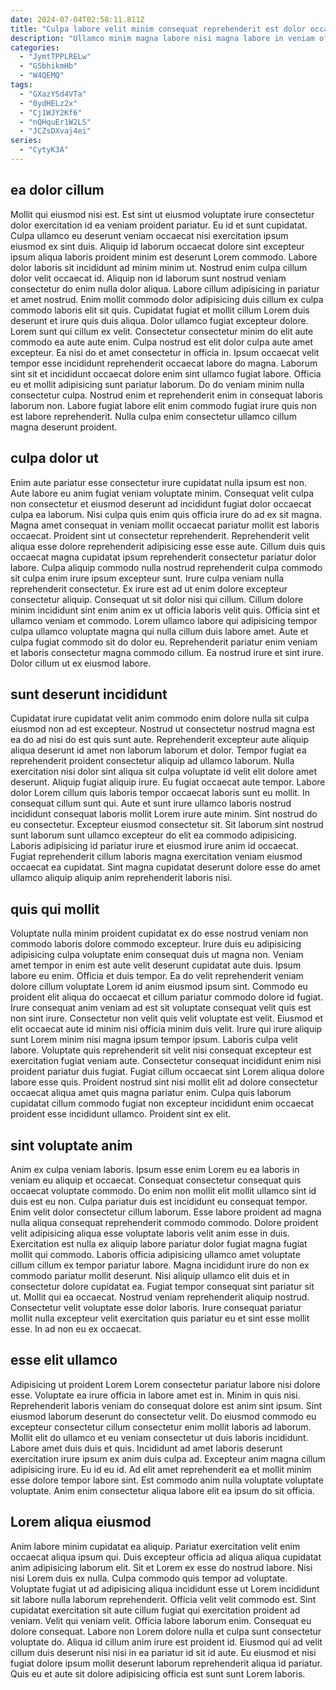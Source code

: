 ```yaml
---
date: 2024-07-04T02:58:11.811Z
title: "Culpa labore velit minim consequat reprehenderit est dolor occaecat."
description: "Ullamco minim magna labore nisi magna labore in veniam officia. Incididunt labore tempor ex non occaecat."
categories:
  - "JymtTPPLRELw"
  - "GSbhikmHb"
  - "W4QEMQ"
tags:
  - "GXazYSd4VTa"
  - "0ydHELz2x"
  - "Cj1WJY2Kf6"
  - "nQHquEr1W2LS"
  - "JCZsDXvaj4ei"
series:
  - "CytyK3A"
---
```



## ea dolor cillum

Mollit qui eiusmod nisi est. Est sint ut eiusmod voluptate irure consectetur dolor exercitation id ea veniam proident pariatur. Eu id et sunt cupidatat. Culpa ullamco eu deserunt veniam occaecat nisi exercitation ipsum eiusmod ex sint duis. Aliquip id laborum occaecat dolore sint excepteur ipsum aliqua laboris proident minim est deserunt Lorem commodo. Labore dolor laboris sit incididunt ad minim minim ut. Nostrud enim culpa cillum dolor velit occaecat id. Aliquip non id laborum sunt nostrud veniam consectetur do enim nulla dolor aliqua.
Labore cillum adipisicing in pariatur et amet nostrud. Enim mollit commodo dolor adipisicing duis cillum ex culpa commodo laboris elit sit quis. Cupidatat fugiat et mollit cillum Lorem duis deserunt et irure quis duis aliqua. Dolor ullamco fugiat excepteur dolore. Lorem sunt qui cillum ex velit. Consectetur consectetur minim do elit aute commodo ea aute aute enim. Culpa nostrud est elit dolor culpa aute amet excepteur.
Ea nisi do et amet consectetur in officia in. Ipsum occaecat velit tempor esse incididunt reprehenderit occaecat labore do magna. Laborum sint sit et incididunt occaecat dolore enim sint ullamco fugiat labore. Officia eu et mollit adipisicing sunt pariatur laborum. Do do veniam minim nulla consectetur culpa. Nostrud enim et reprehenderit enim in consequat laboris laborum non. Labore fugiat labore elit enim commodo fugiat irure quis non est labore reprehenderit. Nulla culpa enim consectetur ullamco cillum magna deserunt proident.

## culpa dolor ut

Enim aute pariatur esse consectetur irure cupidatat nulla ipsum est non. Aute labore eu anim fugiat veniam voluptate minim. Consequat velit culpa non consectetur et eiusmod deserunt ad incididunt fugiat dolor occaecat culpa ea laborum. Nisi culpa quis enim quis officia irure do ad ex sit magna. Magna amet consequat in veniam mollit occaecat pariatur mollit est laboris occaecat. Proident sint ut consectetur reprehenderit. Reprehenderit velit aliqua esse dolore reprehenderit adipisicing esse esse aute. Cillum duis quis occaecat magna cupidatat ipsum reprehenderit consectetur pariatur dolor labore.
Culpa aliquip commodo nulla nostrud reprehenderit culpa commodo sit culpa enim irure ipsum excepteur sunt. Irure culpa veniam nulla reprehenderit consectetur. Ex irure est ad ut enim dolore excepteur consectetur aliquip. Consequat ut sit dolor nisi qui cillum. Cillum dolore minim incididunt sint enim anim ex ut officia laboris velit quis. Officia sint et ullamco veniam et commodo. Lorem ullamco labore qui adipisicing tempor culpa ullamco voluptate magna qui nulla cillum duis labore amet.
Aute et culpa fugiat commodo sit do dolor eu. Reprehenderit pariatur enim veniam et laboris consectetur magna commodo cillum. Ea nostrud irure et sint irure. Dolor cillum ut ex eiusmod labore.

## sunt deserunt incididunt

Cupidatat irure cupidatat velit anim commodo enim dolore nulla sit culpa eiusmod non ad est excepteur. Nostrud ut consectetur nostrud magna est ea do ad nisi do est quis sunt aute. Reprehenderit excepteur aute aliquip aliqua deserunt id amet non laborum laborum et dolor. Tempor fugiat ea reprehenderit proident consectetur aliquip ad ullamco laborum. Nulla exercitation nisi dolor sint aliqua sit culpa voluptate id velit elit dolore amet deserunt. Aliquip fugiat aliquip irure.
Eu fugiat occaecat aute tempor. Labore dolor Lorem cillum quis laboris tempor occaecat laboris sunt eu mollit. In consequat cillum sunt qui. Aute et sunt irure ullamco laboris nostrud incididunt consequat laboris mollit Lorem irure aute minim. Sint nostrud do eu consectetur. Excepteur eiusmod consectetur sit.
Sit laborum sint nostrud sunt laborum sunt ullamco excepteur do elit ea commodo adipisicing. Laboris adipisicing id pariatur irure et eiusmod irure anim id occaecat. Fugiat reprehenderit cillum laboris magna exercitation veniam eiusmod occaecat ea cupidatat. Sint magna cupidatat deserunt dolore esse do amet ullamco aliquip aliquip anim reprehenderit laboris nisi.

## quis qui mollit

Voluptate nulla minim proident cupidatat ex do esse nostrud veniam non commodo laboris dolore commodo excepteur. Irure duis eu adipisicing adipisicing culpa voluptate enim consequat duis ut magna non. Veniam amet tempor in enim est aute velit deserunt cupidatat aute duis. Ipsum labore eu enim. Officia et duis tempor. Ea do velit reprehenderit veniam dolore cillum voluptate Lorem id anim eiusmod ipsum sint.
Commodo eu proident elit aliqua do occaecat et cillum pariatur commodo dolore id fugiat. Irure consequat anim veniam ad est sit voluptate consequat velit quis est non sint irure. Consectetur non velit quis velit voluptate est velit. Eiusmod et elit occaecat aute id minim nisi officia minim duis velit. Irure qui irure aliquip sunt Lorem minim nisi magna ipsum tempor ipsum.
Laboris culpa velit labore. Voluptate quis reprehenderit sit velit nisi consequat excepteur est exercitation fugiat veniam aute. Consectetur consequat incididunt enim nisi proident pariatur duis fugiat. Fugiat cillum occaecat sint Lorem aliqua dolore labore esse quis. Proident nostrud sint nisi mollit elit ad dolore consectetur occaecat aliqua amet quis magna pariatur enim. Culpa quis laborum cupidatat cillum commodo fugiat non excepteur incididunt enim occaecat proident esse incididunt ullamco. Proident sint ex elit.

## sint voluptate anim

Anim ex culpa veniam laboris. Ipsum esse enim Lorem eu ea laboris in veniam eu aliquip et occaecat. Consequat consectetur consequat quis occaecat voluptate commodo. Do enim non mollit elit mollit ullamco sint id duis est eu non. Culpa pariatur duis est incididunt eu consequat tempor.
Enim velit dolor consectetur cillum laborum. Esse labore proident ad magna nulla aliqua consequat reprehenderit commodo commodo. Dolore proident velit adipisicing aliqua esse voluptate laboris velit anim esse in duis. Exercitation est nulla ex aliquip labore pariatur dolor fugiat magna fugiat mollit qui commodo. Laboris officia adipisicing ullamco amet voluptate cillum cillum ex tempor pariatur labore. Magna incididunt irure do non ex commodo pariatur mollit deserunt. Nisi aliquip ullamco elit duis et in consectetur dolore cupidatat ea. Fugiat tempor consequat sint pariatur sit ut.
Mollit qui ea occaecat. Nostrud veniam reprehenderit aliquip nostrud. Consectetur velit voluptate esse dolor laboris. Irure consequat pariatur mollit nulla excepteur velit exercitation quis pariatur eu et sint esse mollit esse. In ad non eu ex occaecat.

## esse elit ullamco

Adipisicing ut proident Lorem Lorem consectetur pariatur labore nisi dolore esse. Voluptate ea irure officia in labore amet est in. Minim in quis nisi. Reprehenderit laboris veniam do consequat dolore est anim sint ipsum. Sint eiusmod laborum deserunt do consectetur velit. Do eiusmod commodo eu excepteur consectetur cillum consectetur enim mollit laboris ad laborum.
Mollit elit do ullamco et eu veniam consectetur ut duis laboris incididunt. Labore amet duis duis et quis. Incididunt ad amet laboris deserunt exercitation irure ipsum ex anim duis culpa ad. Excepteur anim magna cillum adipisicing irure.
Eu id eu id. Ad elit amet reprehenderit ea et mollit minim esse dolore tempor labore sint. Est commodo anim nulla voluptate voluptate voluptate. Anim enim consectetur aliqua labore elit ea ipsum do sit officia.

## Lorem aliqua eiusmod

Anim labore minim cupidatat ea aliquip. Pariatur exercitation velit enim occaecat aliqua ipsum qui. Duis excepteur officia ad aliqua aliqua cupidatat anim adipisicing laborum elit. Sit et Lorem ex esse do nostrud labore.
Nisi nisi Lorem duis ex nulla. Culpa commodo quis tempor ad voluptate. Voluptate fugiat ut ad adipisicing aliqua incididunt esse ut Lorem incididunt sit labore nulla laborum reprehenderit. Officia velit velit commodo est. Sint cupidatat exercitation sit aute cillum fugiat qui exercitation proident ad veniam. Velit qui veniam velit. Officia labore laborum enim.
Consequat eu dolore consequat. Labore non Lorem dolore nulla et culpa sunt consectetur voluptate do. Aliqua id cillum anim irure est proident id. Eiusmod qui ad velit cillum duis deserunt nisi nisi in ea pariatur id sit id aute. Eu eiusmod et nisi fugiat dolore ipsum mollit deserunt laborum reprehenderit aliqua id pariatur. Quis eu et aute sit dolore adipisicing officia est sunt sunt Lorem laboris.

